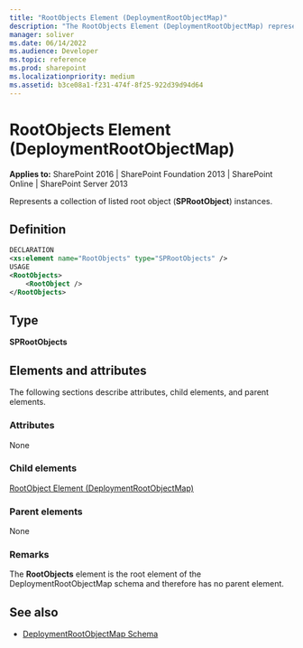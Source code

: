 ```yaml
---
title: "RootObjects Element (DeploymentRootObjectMap)"
description: "The RootObjects Element (DeploymentRootObjectMap) represents a collection of listed root object (SPRootObject) instances."
manager: soliver
ms.date: 06/14/2022
ms.audience: Developer
ms.topic: reference
ms.prod: sharepoint
ms.localizationpriority: medium
ms.assetid: b3ce08a1-f231-474f-8f25-922d39d94d64
---
```


# RootObjects Element (DeploymentRootObjectMap)

**Applies to:** SharePoint 2016 | SharePoint Foundation 2013 | SharePoint Online | SharePoint Server 2013
  
Represents a collection of listed root object (**SPRootObject**) instances.

## Definition

```XML
DECLARATION
<xs:element name="RootObjects" type="SPRootObjects" />
USAGE
<RootObjects>
    <RootObject />
</RootObjects>

```

## Type

 **SPRootObjects**
  
## Elements and attributes

The following sections describe attributes, child elements, and parent elements.

### Attributes

None
   
### Child elements

[RootObject Element (DeploymentRootObjectMap)](rootobject-element-deploymentrootobjectmap.md)
   
### Parent elements

None
   
### Remarks

The **RootObjects** element is the root element of the DeploymentRootObjectMap schema and therefore has no parent element. 
  
## See also

- [DeploymentRootObjectMap Schema](deploymentrootobjectmap-schema.md)

